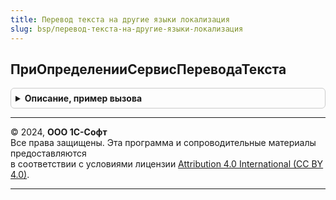 ```yaml
---
title: Перевод текста на другие языки локализация
slug: bsp/перевод-текста-на-другие-языки-локализация
---
```



## ПриОпределенииСервисПереводаТекста
<details style="margin: 1em 0; padding: 0.5em; border: 1px solid #ccc; border-radius: 6px;">

<summary style="font-weight: bold; cursor: pointer;">Описание, пример вызова</summary>

```bsl

// При определении сервиса перевода текста по умолчанию.
//
// Параметры:
//  СервисПереводаТекста - ПеречислениеСсылка.СервисыПереводаТекста - значение настройки сервиса перевода по умолчанию.
//
Процедура ПриОпределенииСервисПереводаТекста(СервисПереводаТекста) Экспорт
```

Пример вызова
```bsl
ПереводТекстаНаДругиеЯзыкиЛокализация.ПриОпределенииСервисПереводаТекста(СервисПереводаТекста) 
```
</details>

---

© 2024, **ООО 1С-Софт**  
Все права защищены. Эта программа и сопроводительные материалы предоставляются  
в соответствии с условиями лицензии [Attribution 4.0 International (CC BY 4.0)](https://creativecommons.org/licenses/by/4.0/legalcode).

---
